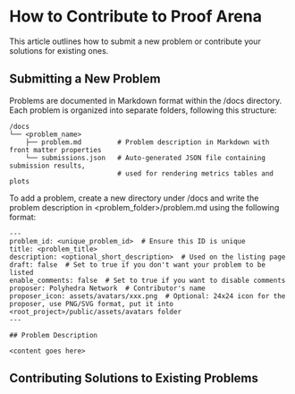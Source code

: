 # How to Contribute to Proof Arena

This article outlines how to submit a new problem or contribute your solutions for existing ones.

## Submitting a New Problem


Problems are documented in Markdown format within the /docs directory. Each problem is organized into separate folders, following this structure:

```
/docs
└── <problem_name>
    ├── problem.md         # Problem description in Markdown with front matter properties
    └── submissions.json   # Auto-generated JSON file containing submission results,
                           # used for rendering metrics tables and plots
```

To add a problem, create a new directory under /docs and write the problem description in <problem_folder>/problem.md using the following format:

```
---
problem_id: <unique_problem_id>  # Ensure this ID is unique
title: <problem_title>
description: <optional_short_description>  # Used on the listing page
draft: false  # Set to true if you don't want your problem to be listed
enable_comments: false  # Set to true if you want to disable comments
proposer: Polyhedra Network  # Contributor's name
proposer_icon: assets/avatars/xxx.png  # Optional: 24x24 icon for the proposer, use PNG/SVG format, put it into <root_project>/public/assets/avatars folder
---

## Problem Description

<content goes here>
```

## Contributing Solutions to Existing Problems


